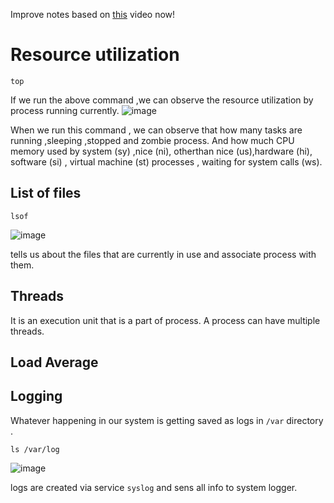 Improve notes based on [this](https://www.youtube.com/watch?v=m52OeR-mfYo&list=PL2kSRH_DmWVZp_cu6MMPWkgYh7GZVFS6i&index=8) video now!

# Resource utilization
```
top 
```
If we run the above command ,we can observe the resource utilization by process running currently.
![image](https://user-images.githubusercontent.com/120579608/229365335-210e7c1f-49b3-4985-8c2c-92b4aaf24893.png)

When we run this command , we can observe that how many tasks are running ,sleeping ,stopped and zombie process. And how much CPU memory used by system (sy) ,nice (ni), otherthan nice (us),hardware (hi), software (si) , virtual machine (st) processes , waiting for system calls (ws).

## List of files 
```
lsof
```
![image](https://user-images.githubusercontent.com/120579608/229370180-75b39970-d309-4bf0-919c-e6e6ae04b827.png)

tells us about the files that are currently in use and associate process with them. 

## Threads

 It is an execution unit that is a part of process. A process can have multiple threads.
 
 ## Load Average
 
 ## Logging
 
Whatever happening in our system is getting saved as logs in `/var` directory .
 ```
 ls /var/log
 ```
 ![image](https://user-images.githubusercontent.com/120579608/229372683-0d7f2c3a-2cc3-4657-b11a-d2ba5380109b.png)

  logs are created via service `syslog` and sens all info to system logger.

